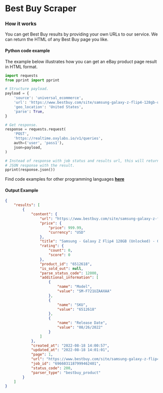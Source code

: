 # Best Buy Scraper

### How it works

You can get Best Buy results by providing your own URLs to our service. We can return the HTML of any Best Buy page you like.

#### Python code example

The example below illustrates how you can get an eBay product page result in HTML format.

```python
import requests
from pprint import pprint

# Structure payload.
payload = {
    'source': 'universal_ecommerce',
    'url': 'https://www.bestbuy.com/site/samsung-galaxy-z-flip4-128gb-unlocked-graphite/6512618.p?skuId=6512618',
    'geo_location': 'United States',
    'parse': True,
}

# Get response.
response = requests.request(
    'POST',
    'https://realtime.oxylabs.io/v1/queries',
    auth=('user', 'pass1'),
    json=payload,
)

# Instead of response with job status and results url, this will return the
# JSON response with the result.
pprint(response.json())
```

Find code examples for other programming languages [**here**](https://github.com/oxylabs/best-buy-scraper/tree/main/code%20examples)

#### Output Example

```json
{
    "results": [
        {
            "content": {
                "url": "https://www.bestbuy.com/site/samsung-galaxy-z-flip4-128gb-unlocked-graphite/6512618.p?skuId=6512618&intl=nosplash",
                "price": {
                    "price": 999.99,
                    "currency": "USD"
                },
                "title": "Samsung - Galaxy Z Flip4 128GB (Unlocked) - Graphite",
                "rating": {
                    "count": 0,
                    "score": 0
                },
                "product_id": "6512618",
                "is_sold_out": null,
                "parse_status_code": 12000,
                "additional_information": [
                    {
                        "name": "Model",
                        "value": "SM-F721UZAAXAA"
                    },
                    {
                        "name": "SKU",
                        "value": "6512618"
                    },
                    {
                        "name": "Release Date",
                        "value": "08/26/2022"
                    }
                ]
            },
            "created_at": "2022-08-18 14:00:57",
            "updated_at": "2022-08-18 14:01:01",
            "page": 1,
            "url": "https://www.bestbuy.com/site/samsung-galaxy-z-flip4-128gb-unlocked-graphite/6512618.p?skuId=6512618&intl=nosplash",
            "job_id": "6966031187999462401",
            "status_code": 200,
            "parser_type": "bestbuy_product"
        }
    ]
}
```
